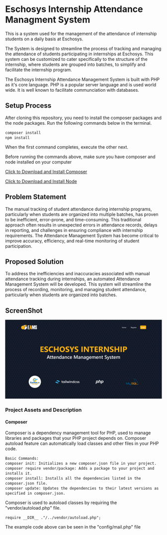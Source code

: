 # Eschosys Internship Attendance Managment System

This is a system used for the management of the attendance of internship students on a daily basis at Eschosys.

The System is designed to streamline the process of tracking and managing the attendance of students participating in internships at Eschosys. This system can be customized to cater specifically to the structure of the internship, where students are grouped into batches, to simplify and facilitate the internship program.

The Eschosys Internship Attendance Management System is built with PHP as it's core language. PHP is a popular server language and is used world wide. It is well known to facilitate communciation with databases.

## Setup Process

After cloning this repository, you need to install the composer packages and the node packages. Run the following commands below in the terminal.

    composer install
    npm install

When the first command completes, execute the other next.

Before running the commands above, make sure you have composer and node installed on your computer

[Click to Download and Install Composer](https://getcomposer.org/Composer-Setup.exe)

[Click to Download and Install Node](https://nodejs.org/dist/v20.16.0/node-v20.16.0-x64.msi)

## Problem Statement

The manual tracking of student attendance during internship programs, particularly when students are organized into multiple batches, has proven to be inefficient, error-prone, and time-consuming. This traditional approach often results in unexpected errors in attendance records, delays in reporting, and challenges in ensuring compliance with internship requirements. The Attendance Management System has become critical to improve accuracy, efficiency, and real-time monitoring of student participation.

## Proposed Solution

To address the inefficiencies and inaccuracies associated with manual attendance tracking during internships, an automated Attendance Management System will be developed. This system will streamline the process of recording, monitoring, and managing student attendance, particularly when students are organized into batches.

## ScreenShot

![HomePage](/resources/images/sc.png "Homepage Screenshot")

### Project Assets and Description

#### Composer

Composer is a dependency management tool for PHP, used to manage libraries and packages that your PHP project depends on. Composer autoload feature can automatically load classes and other files in your PHP code.

    Basic Commands:
    composer init: Initializes a new composer.json file in your project.
    composer require vendor/package: Adds a package to your project and installs it.
    composer install: Installs all the dependencies listed in the composer.json file.
    composer update: Updates the dependencies to their latest versions as specified in composer.json.

Composer is used to autoload classes by requiring the "vendor/autoload.php" file.

    require __DIR__ ."/../vendor/autoload.php";

The example code above can be seen in the "config/mail.php" file
